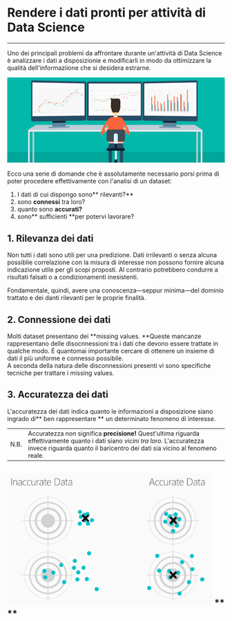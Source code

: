 # Rendere i dati pronti per attività di Data Science

---

Uno dei principali problemi da affrontare durante un'attività di Data Science è analizzare i dati a disposizionie e modificarli in modo da ottimizzare la qualità dell'informaziione che si desidera estrarne.

![](/assets/google-analytics-custom-dashboard.jpg)

Ecco una serie di domande che è assolutamente necessario porsi prima di poter procedere effettivamente con l'analisi di un dataset:

1. I dati di cui dispongo sono** rilevanti?**
2. sono **connessi** tra loro?
3. quanto sono **accurati?**
4. sono** sufficienti **per potervi lavorare?

## 1. Rilevanza dei dati

Non tutti i dati sono utili per una predizione. Dati irrilevanti o senza alcuna possiblie correlazione con la misura di interesse non possono fornire alcuna indicazione utile per gli scopi proposti. Al contrario potrebbero condurre a risultati falsati o a condizionamenti inesistenti.

Fondamentale, quindi, avere una conoscenza—seppur minima—del dominio trattato e dei danti rilevanti per le proprie finalità.

## 2. Connessione dei dati

Molti dataset presentano dei **missing values. **Queste mancanze rappresentano delle disocnnessioni tra i dati che devono essere trattate in qualche modo. É quantomai importante cercare di ottenere un insieme di dati il più uniforme e connesso possibile.  
A seconda della natura delle disconnessioni presenti vi sono specifiche tecniche per trattare i missing values.

## 3. Accuratezza dei dati

L'accuratezza dei dati indica quanto le informazioni a disposizione siano ingrado di** ben rappresentare ** un determinato fenomeno di interesse.

|  |  |
| --- | --- |
| N.B. | Accuratezza non significa **precisione!**  Quest'ultima riguarda effettivamente quanto i dati siano _vicini tra loro._ L'accuratezza invece riguarda quanto il baricentro dei dati sia vicino al fenomeno reale. |

## ![](/assets/Capture.PNG) ** **



